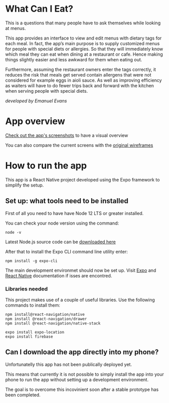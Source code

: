 # What Can I Eat?

This is a questions that many people have to ask themselves while looking at menus.

This app provides an interface to view and edit menus with dietary tags for each meal. In fact, the app’s main purpose is to supply customized menus for people with special diets or allergies. So that they will immediately know which meal they can eat when dining at a restaurant or cafe. Hence making things slightly easier and less awkward for them when eating out.

Furthermore, assuming the restaurant owners enter the tags correctly, it reduces the risk that meals get served contain allergens that were not considered for example eggs in aioli sauce. As well as improving efficiency as waiters will have to do fewer trips back and forward with the kitchen when serving people with special diets. 

*developed by Emanuel Evans*

# App overview

[Check out the app's screenshots](wireframes/screenshots_form_app.pdf) to have a visual overview

You can also compare the current screens with the [original wireframes](wireframes/initial_wireframes.md)


# How to run the app

This app is a React Native project developed using the Expo framework to simplify the setup. 

## Set up: what tools need to be installed

First of all you need to have have Node 12 LTS or greater installed.

You can check your node version using the command:
```
node -v
```

Latest Node.js source code can be [downloaded here](https://nodejs.org/en/download/)

After that to install the Expo CLI command line utility enter:
```
npm install -g expo-cli
```

The main development environmet should now be set up. Visit [Expo](https://docs.expo.dev/get-started/installation/) and [React Native](https://reactnative.dev/docs/environment-setup) documentation if isses are encontred.


### Libraries needed

This project makes use of a couple of useful libraries. Use the following commands to install them:
```
npm install@react-navigation/native
npm install @react-navigation/drawer
npm install @react-navigation/native-stack

expo install expo-location
expo install firebase

```

## Can I download the app directly into my phone?
Unfortunatelly this app has not been publically deployed yet.

This means that currently it is not possible to simply install the app into your phone to run the app without setting up a development environment.

The goal is to overcome this incovinient soon after a stable prototype has been completed.
